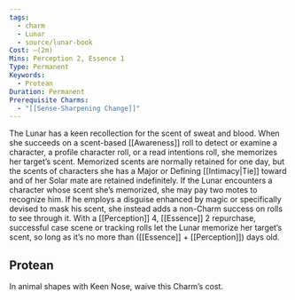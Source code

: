 ```yaml
---
tags:
  - charm
  - Lunar
  - source/lunar-book
Cost: —(2m)
Mins: Perception 2, Essence 1
Type: Permanent
Keywords:
  - Protean
Duration: Permanent
Prerequisite Charms:
  - "[[Sense-Sharpening Change]]"
---
```

The Lunar has a keen recollection for the scent of sweat and blood. When she succeeds on a scent-based [[Awareness]] roll to detect or examine a character, a profile character roll, or a read intentions roll, she memorizes her target’s scent. Memorized scents are normally retained for one day, but the scents of characters she has a Major or Defining [[Intimacy|Tie]] toward and of her Solar mate are retained indefinitely. If the Lunar encounters a character whose scent she’s memorized, she may pay two motes to recognize him. If he employs a disguise enhanced by magic or specifically devised to mask his scent, she instead adds a non-Charm success on rolls to see through it. With a [[Perception]] 4, [[Essence]] 2 repurchase, successful case scene or tracking rolls let the Lunar memorize her target’s scent, so long as it’s no more than ([[Essence]] + [[Perception]]) days old. 
## Protean 

In animal shapes with Keen Nose, waive this Charm’s cost.